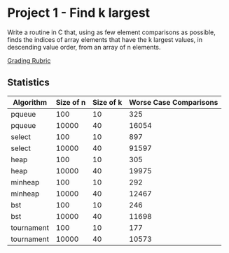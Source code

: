 # Project 1 - Find k largest

Write a routine in C that, using as few element comparisons as possible,
finds the indices of array elements that have the k largest values, in
descending value order, from an array of n elements.

[Grading Rubric](http://www.ics.uci.edu/~dan/class/165/PROJECTS/SELECT/Rubric1.html)

## Statistics

| Algorithm  | Size of n | Size of k | Worse Case Comparisons |
| ---------- | --------- | --------- | ---------------------- |
| pqueue     | 100       | 10        | 325                    |
| pqueue     | 10000     | 40        | 16054                  |
| select     | 100       | 10        | 897                    |
| select     | 10000     | 40        | 91597                  |
| heap       | 100       | 10        | 305                    |
| heap       | 10000     | 40        | 19975                  |
| minheap    | 100       | 10        | 292                    |
| minheap    | 10000     | 40        | 12467                  |
| bst        | 100       | 10        | 246                    |
| bst        | 10000     | 40        | 11698                  |
| tournament | 100       | 10        | 177                    |
| tournament | 10000     | 40        | 10573                  |
